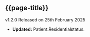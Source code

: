 ## {{page-title}}

<!-- Previous Release -->
<span class="nhsd-a-tag nhsd-a-tag--bg-light-red">v1.2.0</span> <span class="nhsd-a-tag nhsd-a-tag--bg-light-blue">Released on 25th February 2025</span>
  <div class="release">
    <ul class="changes">
      <li><b>Updated:</b> Patient.Residentialstatus.</li>
    </ul>
  </div>